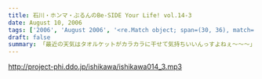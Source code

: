 ```yaml
---
title: 石川・ホンマ・ぶるんのBe-SIDE Your Life! vol.14-3
date: August 10, 2006
tags: ['2006', 'August 2006', '<re.Match object; span=(30, 36), match='vol.14'>']
draft: false
summary: 「最近の天気はタオルケットがカラカラに干せて気持ちいいんっすよねぇ〜〜〜」収録のさなかはそんな小さな幸せを漏らしているホンマ氏・・・もっと大きな幸せをつかみたい！？そんなビーサイでは、各方面からの実行作戦の結果がきている・・・だが、あくまでも洒落のわかるハイレベルな作戦を実行することを祈るものです。家に帰るまでが遠足ですから。NAMAE
---
```


http://project-phi.ddo.jp/ishikawa/ishikawa014_3.mp3
